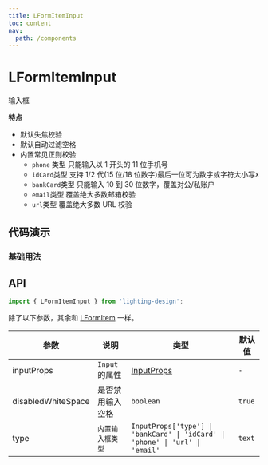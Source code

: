 ```yaml
---
title: LFormItemInput
toc: content
nav:
  path: /components
---
```


# LFormItemInput

输入框

**特点**

- 默认失焦校验
- 默认自动过滤空格
- 内置常见正则校验
  - `phone` 类型 只能输入以 1 开头的 11 位手机号
  - `idCard`类型 支持 1/2 代(15 位/18 位数字)最后一位可为数字或字符大小写`X`
  - `bankCard`类型 只能输入 10 到 30 位数字，覆盖对公/私账户
  - `email`类型 覆盖绝大多数邮箱校验
  - `url`类型 覆盖绝大多数 URL 校验

## 代码演示

### 基础用法

<code src='./demos/Demo1.tsx'></code>

## API

```ts
import { LFormItemInput } from 'lighting-design';
```

除了以下参数，其余和 [LFormItem](/components/form-item#api) 一样。

| 参数               | 说明             | 类型                                                                          | 默认值 |
| ------------------ | ---------------- | ----------------------------------------------------------------------------- | ------ |
| inputProps         | `Input`的属性    | [InputProps](https://ant.design/components/input-cn/#api)                     | `-`    |
| disabledWhiteSpace | 是否禁用输入空格 | `boolean`                                                                     | `true` |
| type               | `内置输入框类型` | `InputProps['type'] \| 'bankCard' \| 'idCard' \| 'phone' \| 'url' \| 'email'` | `text` |
